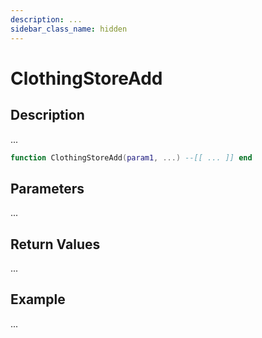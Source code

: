 ```yaml
---
description: ...
sidebar_class_name: hidden
---
```


# ClothingStoreAdd

## Description

...

```lua
function ClothingStoreAdd(param1, ...) --[[ ... ]] end
```

## Parameters

...

## Return Values

...

## Example

...

